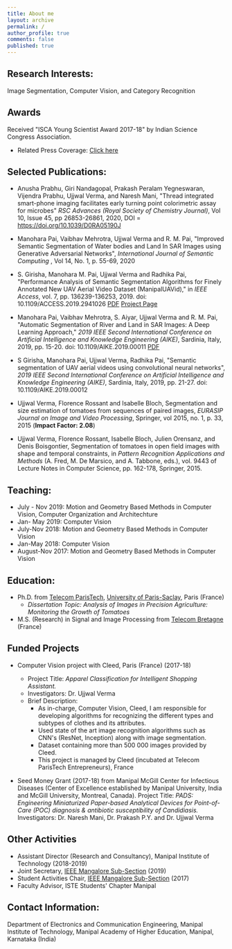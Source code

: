 ```yaml
---
title: About me
layout: archive
permalink: /
author_profile: true
comments: false
published: true
---
```


## Research Interests:
Image Segmentation, Computer Vision, and Category Recognition 


## Awards
Received "ISCA Young Scientist Award 2017-18" by Indian Science Congress Association.
- Related Press Coverage: [Click here](https://timesofindia.indiatimes.com/city/mangaluru/indian-science-congress-honours-mit-manipal-professor-with-young-scientist-award/articleshow/63447042.cms)


## Selected Publications:
- Anusha Prabhu, Giri Nandagopal, Prakash Peralam Yegneswaran, Vijendra Prabhu, Ujjwal Verma, and Naresh Mani, "Thread integrated smart-phone imaging facilitates early turning point colorimetric assay for microbes" _RSC Advances (Royal Society of Chemistry Journal)_, Vol 10, Issue 45, pp 26853-26861, 2020, DOI = https://doi.org/10.1039/D0RA05190J 

- Manohara Pai, Vaibhav Mehrotra, Ujjwal Verma and R. M. Pai, "Improved Semantic Segmentation of Water bodies and Land In SAR Images using Generative Adversarial Networks", _International Journal of Semantic Computing_ , Vol 14, No. 1, p. 55-69, 2020

- S. Girisha, Manohara M. Pai, Ujjwal Verma and Radhika Pai, "Performance Analysis of Semantic Segmentation Algorithms for Finely Annotated New UAV Aerial Video Dataset (ManipalUAVid)," in _IEEE Access_, vol. 7, pp. 136239-136253, 2019.
doi: 10.1109/ACCESS.2019.2941026  [PDF](https://github.com/uverma/uverma.github.io/blob/master/_data/IEEE%20Access%20GirishPgNb.pdf) [Project Page](https://github.com/uverma/ManipalUAVid)

- Manohara Pai, Vaibhav Mehrotra, S. Aiyar, Ujjwal Verma and R. M. Pai, "Automatic Segmentation of River and Land in SAR Images: A Deep Learning Approach," _2019 IEEE Second International Conference on Artificial Intelligence and Knowledge Engineering (AIKE)_, Sardinia, Italy, 2019, pp. 15-20.
doi: 10.1109/AIKE.2019.00011 [PDF](https://github.com/uverma/uverma.github.io/blob/master/_data/AIKE-Vaibhav-2019.pdf)

- S Girisha, Manohara Pai, Ujjwal Verma, Radhika Pai, "Semantic segmentation of UAV aerial videos using convolutional neural networks", _2019 IEEE Second International Conference on Artificial Intelligence and Knowledge Engineering (AIKE)_, Sardinia, Italy, 2019, pp. 21-27. doi: 10.1109/AIKE.2019.00012 

- Ujjwal Verma, Florence Rossant and Isabelle Bloch,
	Segmentation and size estimation of tomatoes from sequences of paired images,
	_EURASIP Journal on Image and Video Processing_, Springer, vol 2015, no. 1, p. 33, 2015 (**Impact Factor: 	  2.08**)

- Ujjwal Verma, Florence Rossant, Isabelle Bloch, Julien Orensanz, and Denis Boisgontier,
	Segmentation of tomatoes in open field images with shape and temporal constraints,
	in _Pattern Recognition Applications and Methods_ (A. Fred, M. De Marsico, and A. Tabbone,
	eds.), vol. 9443 of Lecture Notes in Computer Science, pp. 162-178, Springer, 2015.


## Teaching:
- July - Nov 2019: Motion and Geometry Based Methods in Computer Vision, Computer Organization and Architechture
- Jan- May 2019: Computer Vision
- July-Nov 2018: Motion and Geometry Based Methods in Computer Vision
- Jan-May 2018: Computer Vision
- August-Nov 2017: Motion and Geometry Based Methods in Computer Vision


## Education:
- Ph.D. from [Telecom ParisTech](https://www.telecom-paristech.fr/), [University of Paris-Saclay](https://www.universite-paris-saclay.fr/en), Paris (France) 
	- *Dissertation Topic: Analysis of Images in Precision Agriculture: Monitoring the Growth of Tomatoes*
- M.S. (Research) in Signal and Image Processing from [Telecom Bretagne](https://www.imt-atlantique.fr/) (France) 


## Funded Projects
- Computer Vision project with Cleed, Paris (France) (2017-18)
	- Project Title: _Apparel Classification for Intelligent Shopping Assistant._
	- Investigators: Dr. Ujjwal Verma
  - Brief Description:
    - As in-charge, Computer Vision, Cleed, I am responsible for developing algorithms for recognizing the different types and subtypes of clothes and its attributes.
    - Used state of the art image recognition algorithms such as CNN's (ResNet, Inception) along with image segmentation.
    - Dataset containing more than 500 000 images provided by Cleed. 
    - This project is managed by Cleed (incubated at Telecom ParisTech Entrepreneurs), France
    
  
  
- Seed Money Grant (2017-18) from Manipal McGill Center for Infectious Diseases (Center of Excellence established 		  by Manipal University, India and McGill University, Montreal, Canada). 
	Project Title: _PADS: Engineering Miniaturized Paper-based Analytical Devices for Point-of-Care (POC) 			diagnosis & antibiotic susceptibility of Candidiasis._
	Investigators: Dr. Naresh Mani, Dr. Prakash P.Y. and Dr. Ujjwal Verma






## Other Activities

- Assistant Director (Research and Consultancy), Manipal Institute of Technology (2018-2019)
- Joint Secretary,  [IEEE Mangalore Sub-Section](www.ieee-mangalore.org) (2019)
- Student Activities Chair, [IEEE Mangalore Sub-Section](www.ieee-mangalore.org) (2017)
- Faculty Advisor, ISTE Students' Chapter Manipal




## Contact Information:
 
Department of Electronics and Communication Engineering,
Manipal Institute of Technology,
Manipal Academy of Higher Education,
Manipal, Karnataka (India)
